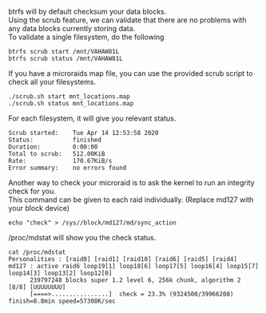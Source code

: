 btrfs will by default checksum your data blocks. \
Using the scrub feature, we can validate that there are no problems with any data blocks currently storing data. \
To validate a single filesystem, do the following
```
btrfs scrub start /mnt/VAHAW81L
btrfs scrub status /mnt/VAHAW81L
```

If you have a microraids map file, you can use the provided scrub script to check all your filesystems.
```
./scrub.sh start mnt_locations.map
./scrub.sh status mnt_locations.map
```

For each filesystem, it will give you relevant status.
```
Scrub started:    Tue Apr 14 12:53:58 2020
Status:           finished
Duration:         0:00:00
Total to scrub:   512.00KiB
Rate:             170.67KiB/s
Error summary:    no errors found
```

Another way to check your microraid is to ask the kernel to run an integrity check for you. \
This command can be given to each raid individually. (Replace md127 with your block device)
```
echo "check" > /sys//block/md127/md/sync_action
```

/proc/mdstat will show you the check status.
```
cat /proc/mdstat 
Personalities : [raid0] [raid1] [raid10] [raid6] [raid5] [raid4] 
md127 : active raid6 loop19[1] loop18[6] loop17[5] loop16[4] loop15[7] loop14[3] loop13[2] loop12[0]
      239797248 blocks super 1.2 level 6, 256k chunk, algorithm 2 [8/8] [UUUUUUUU]
      [====>................]  check = 23.3% (9324500/39966208) finish=8.8min speed=57308K/sec
```

